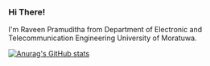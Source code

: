 ### Hi There!

 I'm Raveen Pramuditha from Department of Electronic and Telecommunication Engineering University of Moratuwa.

 [![Anurag's GitHub stats](https://github-readme-stats.vercel.app/api?username=RPX2001)](https://github.com/anuraghazra/github-readme-stats)
